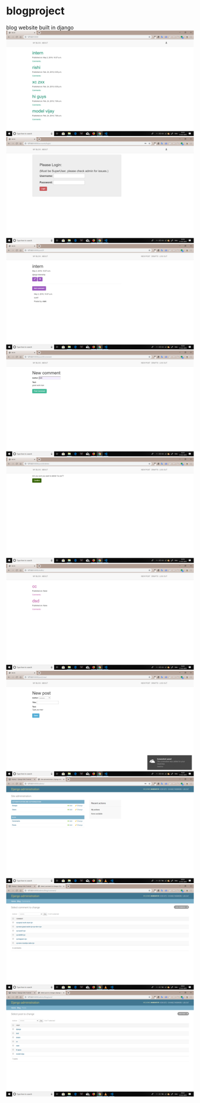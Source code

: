# blogproject
blog website built in django
<img src="blog_project/screenshots/sc1.png">
<img src="blog_project/screenshots/sc2.png">
<img src="blog_project/screenshots/sc3.png">
<img src="blog_project/screenshots/sc4.png">
<img src="blog_project/screenshots/sc5.png">
<img src="blog_project/screenshots/sc6.png">
<img src="blog_project/screenshots/sc7.png">
<img src="blog_project/screenshots/2019-05-12 (11).png">
<img src="blog_project/screenshots/2019-05-12 (12).png">
<img src="blog_project/screenshots/2019-05-12 (13).png">
